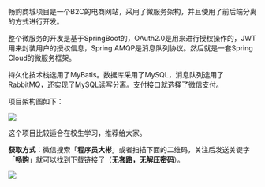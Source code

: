 畅购商城项目是一个B2C的电商网站，采用了微服务架构，并且使用了前后端分离的方式进行开发。

整个微服务的开发是基于SpringBoot的，OAuth2.0是用来进行授权操作的，JWT用来封装用户的授权信息，Spring AMQP是消息队列协议。然后就是一套Spring Cloud的微服务框架。

持久化技术栈选用了MyBatis。数据库采用了MySQL，消息队列选用了RabbitMQ，还实现了MySQL读写分离。支付接口就选择了微信支付。

项目架构图如下：

![](http://img.topjavaer.cn/img/畅购商城.jpg)

这个项目比较适合在校生学习，推荐给大家。

**获取方式**：微信搜索「**程序员大彬**」或者扫描下面的二维码，关注后发送关键字「**畅购**」就可以找到下载链接了（**无套路，无解压密码**）。

![](http://img.topjavaer.cn/img/公众号.jpg)